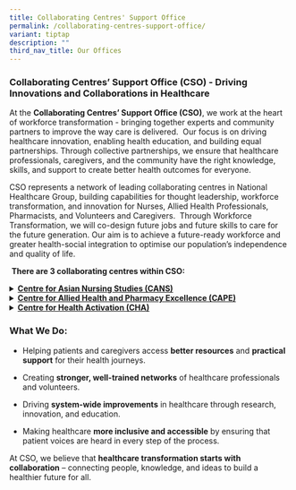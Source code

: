 ```yaml
---
title: Collaborating Centres' Support Office
permalink: /collaborating-centres-support-office/
variant: tiptap
description: ""
third_nav_title: Our Offices
---
```

<h3><strong>Collaborating Centres’ Support Office (CSO) - </strong>Driving Innovations and Collaborations in Healthcare&nbsp;</h3>
<p>At the <strong>Collaborating Centres’ Support Office (CSO)</strong>, we
work at the heart of workforce transformation - bringing together experts
and community partners to improve the way care is delivered.&nbsp;&nbsp;Our
focus is on driving&nbsp; healthcare innovation, enabling health education,
and building equal partnerships. Through collective partnerships, we ensure
that healthcare professionals, caregivers, and the community have the right
knowledge, skills, and support to create better health outcomes for everyone.&nbsp;</p>
<p></p>
<p>CSO represents a network of leading collaborating centres in National
Healthcare Group, building capabilities for thought leadership, workforce
transformation, and innovation for Nurses, Allied Health Professionals,
Pharmacists, and Volunteers and Caregivers.&nbsp;&nbsp;Through Workforce
Transformation, we will co-design future jobs and future skills to care
for the future generation. Our aim is to achieve a future-ready workforce
and greater health-social integration to optimise our population’s independence
and quality of life.&nbsp;&nbsp;</p>
<p>&nbsp;<strong>There are 3 collaborating centres within CSO:</strong>
</p>
<div data-type="detailGroup" class="isomer-accordion isomer-accordion-white">
<details class="isomer-details">
<summary><strong><a href="https://www.chi.sg/cans/" rel="noopener nofollow" target="_blank">Centre for Asian Nursing Studies (CANS)</a></strong>
</summary>
<div data-type="detailsContent" class="isomer-details-content">
<p>Focuses on advancing the nursing profession through education, leadership
development, and innovation in care models, ensuring nurses are well-equipped
for the evolving healthcare landscape.<strong>&nbsp;</strong>
</p>
</div>
</details>
<details class="isomer-details">
<summary><strong><a href="https://www.chi.sg/cape/" rel="noopener nofollow" target="_blank">Centre for Allied Health and Pharmacy Excellence (CAPE)</a></strong>
</summary>
<div data-type="detailsContent" class="isomer-details-content">
<p>Strengthens the roles of allied health professionals and pharmacists through
workforce development, training, and evidence-based practice to improve
patient outcomes.<strong>&nbsp;</strong>&nbsp;</p>
</div>
</details>
<details class="isomer-details">
<summary><strong><a href="https://www.chi.sg/cha/" rel="noopener nofollow" target="_blank">Centre for Health Activation (CHA)</a></strong>
</summary>
<div data-type="detailsContent" class="isomer-details-content">
<p>Empowers patients, caregivers, and volunteers to take an active role in
healthcare by equipping them with the necessary skills, knowledge and confidence
to support and enhance patient care and experience.&nbsp;</p>
</div>
</details>
</div>
<h3>What We Do:</h3>
<ul>
<li>
<p>Helping patients and caregivers access <strong>better resources</strong> and <strong>practical support</strong> for
their health journeys.</p>
</li>
<li>
<p>Creating <strong>stronger, well-trained networks</strong> of healthcare
professionals and volunteers.&nbsp;</p>
</li>
<li>
<p>Driving <strong>system-wide improvements</strong> in healthcare through
research, innovation, and education.&nbsp;</p>
</li>
<li>
<p>Making healthcare <strong>more inclusive and accessible</strong> by ensuring
that patient voices are heard in every step of the process.</p>
</li>
</ul>
<p></p>
<p>At CSO, we believe that <strong>healthcare transformation starts with collaboration</strong> –
connecting people, knowledge, and ideas to build a healthier future for
all.</p>
<p></p>
<p>
<br>
</p>